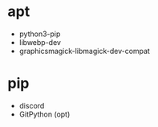 # apt

- python3-pip
- libwebp-dev
- graphicsmagick-libmagick-dev-compat

# pip

- discord
- GitPython (opt)
